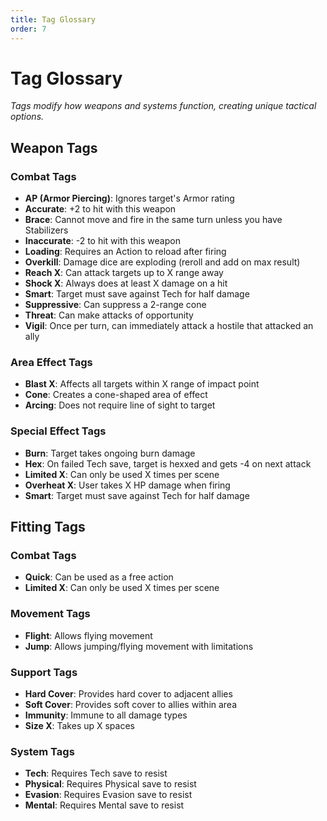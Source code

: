 ```yaml
---
title: Tag Glossary
order: 7
---
```


# Tag Glossary

*Tags modify how weapons and systems function, creating unique tactical options.*

## Weapon Tags

### Combat Tags
- **AP (Armor Piercing)**: Ignores target's Armor rating
- **Accurate**: +2 to hit with this weapon
- **Brace**: Cannot move and fire in the same turn unless you have Stabilizers
- **Inaccurate**: -2 to hit with this weapon
- **Loading**: Requires an Action to reload after firing
- **Overkill**: Damage dice are exploding (reroll and add on max result)
- **Reach X**: Can attack targets up to X range away
- **Shock X**: Always does at least X damage on a hit
- **Smart**: Target must save against Tech for half damage
- **Suppressive**: Can suppress a 2-range cone
- **Threat**: Can make attacks of opportunity
- **Vigil**: Once per turn, can immediately attack a hostile that attacked an ally

### Area Effect Tags
- **Blast X**: Affects all targets within X range of impact point
- **Cone**: Creates a cone-shaped area of effect
- **Arcing**: Does not require line of sight to target

### Special Effect Tags
- **Burn**: Target takes ongoing burn damage
- **Hex**: On failed Tech save, target is hexxed and gets -4 on next attack
- **Limited X**: Can only be used X times per scene
- **Overheat X**: User takes X HP damage when firing
- **Smart**: Target must save against Tech for half damage

## Fitting Tags

### Combat Tags
- **Quick**: Can be used as a free action
- **Limited X**: Can only be used X times per scene

### Movement Tags
- **Flight**: Allows flying movement
- **Jump**: Allows jumping/flying movement with limitations

### Support Tags
- **Hard Cover**: Provides hard cover to adjacent allies
- **Soft Cover**: Provides soft cover to allies within area
- **Immunity**: Immune to all damage types
- **Size X**: Takes up X spaces

### System Tags
- **Tech**: Requires Tech save to resist
- **Physical**: Requires Physical save to resist
- **Evasion**: Requires Evasion save to resist
- **Mental**: Requires Mental save to resist